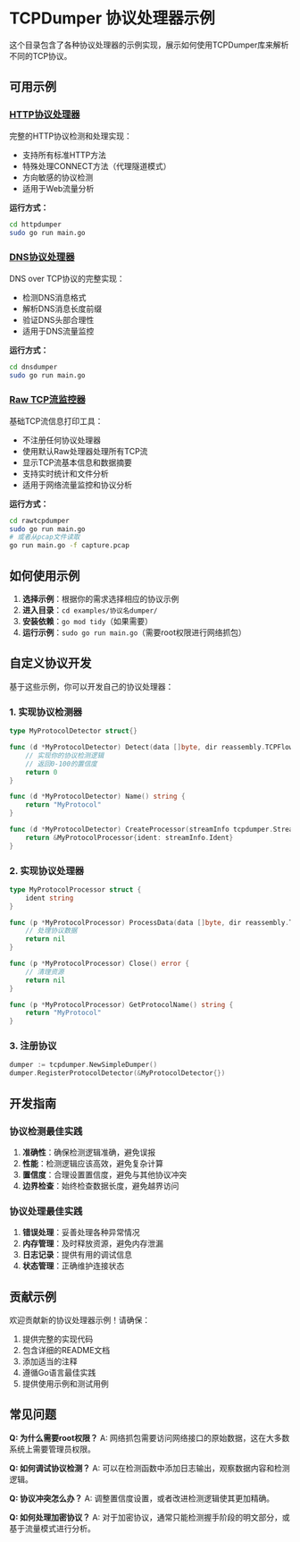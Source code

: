# TCPDumper 协议处理器示例

这个目录包含了各种协议处理器的示例实现，展示如何使用TCPDumper库来解析不同的TCP协议。

## 可用示例

### [HTTP协议处理器](httpdumper/)

完整的HTTP协议检测和处理实现：

- 支持所有标准HTTP方法
- 特殊处理CONNECT方法（代理隧道模式）
- 方向敏感的协议检测
- 适用于Web流量分析

**运行方式：**
```bash
cd httpdumper
sudo go run main.go
```

### [DNS协议处理器](dnsdumper/)

DNS over TCP协议的完整实现：

- 检测DNS消息格式
- 解析DNS消息长度前缀
- 验证DNS头部合理性
- 适用于DNS流量监控

**运行方式：**
```bash
cd dnsdumper
sudo go run main.go
```

### [Raw TCP流监控器](rawtcpdumper/)

基础TCP流信息打印工具：

- 不注册任何协议处理器
- 使用默认Raw处理器处理所有TCP流
- 显示TCP流基本信息和数据摘要
- 支持实时统计和文件分析
- 适用于网络流量监控和协议分析

**运行方式：**
```bash
cd rawtcpdumper
sudo go run main.go
# 或者从pcap文件读取
go run main.go -f capture.pcap
```

## 如何使用示例

1. **选择示例**：根据你的需求选择相应的协议示例
2. **进入目录**：`cd examples/协议名dumper/`
3. **安装依赖**：`go mod tidy`（如果需要）
4. **运行示例**：`sudo go run main.go`（需要root权限进行网络抓包）

## 自定义协议开发

基于这些示例，你可以开发自己的协议处理器：

### 1. 实现协议检测器

```go
type MyProtocolDetector struct{}

func (d *MyProtocolDetector) Detect(data []byte, dir reassembly.TCPFlowDirection) int {
    // 实现你的协议检测逻辑
    // 返回0-100的置信度
    return 0
}

func (d *MyProtocolDetector) Name() string {
    return "MyProtocol"
}

func (d *MyProtocolDetector) CreateProcessor(streamInfo tcpdumper.StreamInfo) tcpdumper.ProtocolProcessor {
    return &MyProtocolProcessor{ident: streamInfo.Ident}
}
```

### 2. 实现协议处理器

```go
type MyProtocolProcessor struct {
    ident string
}

func (p *MyProtocolProcessor) ProcessData(data []byte, dir reassembly.TCPFlowDirection, start, end bool) error {
    // 处理协议数据
    return nil
}

func (p *MyProtocolProcessor) Close() error {
    // 清理资源
    return nil
}

func (p *MyProtocolProcessor) GetProtocolName() string {
    return "MyProtocol"
}
```

### 3. 注册协议

```go
dumper := tcpdumper.NewSimpleDumper()
dumper.RegisterProtocolDetector(&MyProtocolDetector{})
```

## 开发指南

### 协议检测最佳实践

1. **准确性**：确保检测逻辑准确，避免误报
2. **性能**：检测逻辑应该高效，避免复杂计算
3. **置信度**：合理设置置信度，避免与其他协议冲突
4. **边界检查**：始终检查数据长度，避免越界访问

### 协议处理最佳实践

1. **错误处理**：妥善处理各种异常情况
2. **内存管理**：及时释放资源，避免内存泄漏
3. **日志记录**：提供有用的调试信息
4. **状态管理**：正确维护连接状态

## 贡献示例

欢迎贡献新的协议处理器示例！请确保：

1. 提供完整的实现代码
2. 包含详细的README文档
3. 添加适当的注释
4. 遵循Go语言最佳实践
5. 提供使用示例和测试用例

## 常见问题

**Q: 为什么需要root权限？**
A: 网络抓包需要访问网络接口的原始数据，这在大多数系统上需要管理员权限。

**Q: 如何调试协议检测？**
A: 可以在检测函数中添加日志输出，观察数据内容和检测逻辑。

**Q: 协议冲突怎么办？**
A: 调整置信度设置，或者改进检测逻辑使其更加精确。

**Q: 如何处理加密协议？**
A: 对于加密协议，通常只能检测握手阶段的明文部分，或基于流量模式进行分析。 